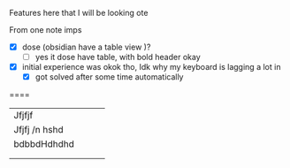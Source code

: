 
Features here that I will be looking ote 

From one note imps 

- [x] dose (obsidian have a table view )?
	- [ ] yes it dose have table, with bold header okay 
- [x] initial experience was okok tho, Idk why my keyboard is lagging a lot in 
	- [x] got solved after some time automatically 

====

|                  |     |     |     |
| ---------------- | --- | --- | --- |
| Jfjfjf           |     |     |     |
| Jfjfj /n hshd    |     |     |     |
| bdbbdHdhdhd <br> |     |     |     |
|                  |     |     |     |
|                  |     |     |     |
